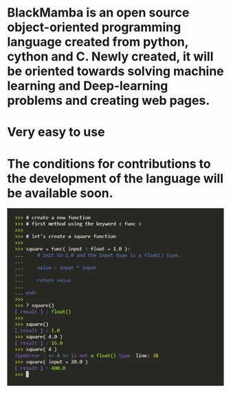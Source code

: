 # BlackMamba is an open source object-oriented programming language created from python, cython and C. Newly created, it will be oriented towards solving machine learning and Deep-learning problems and creating web pages.
# Very easy to use 
# The conditions for contributions to the development of the language will be available soon.


![ScreenShot](/images/create_function1.png)


